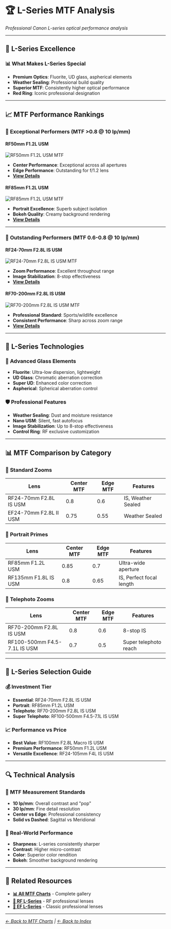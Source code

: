 # 🏆 L-Series MTF Analysis

*Professional Canon L-series optical performance analysis*

---

## 🌟 **L-Series Excellence**

### 📊 **What Makes L-Series Special**
- **Premium Optics**: Fluorite, UD glass, aspherical elements
- **Weather Sealing**: Professional build quality
- **Superior MTF**: Consistently higher optical performance
- **Red Ring**: Iconic professional designation

---

## 📈 **MTF Performance Rankings**

### 🥇 **Exceptional Performers (MTF >0.8 @ 10 lp/mm)**

#### **RF50mm F1.2L USM**
![RF50mm F1.2L USM MTF](../../canon_mtf_data/rf_lenses/RF50mm_F1.2L_USM/mtf_spec_mtf.png)
- **Center Performance**: Exceptional across all apertures
- **Edge Performance**: Outstanding for f/1.2 lens
- **[View Details](../lens_detail/RF50mm_F1.2L_USM.md)**

#### **RF85mm F1.2L USM**
![RF85mm F1.2L USM MTF](../../canon_mtf_data/rf_lenses/RF85mm_F1.2L_USM/mtf_spec_mtf.png)
- **Portrait Excellence**: Superb subject isolation
- **Bokeh Quality**: Creamy background rendering
- **[View Details](../lens_detail/RF85mm_F1.2L_USM.md)**

---

### 🥈 **Outstanding Performers (MTF 0.6-0.8 @ 10 lp/mm)**

#### **RF24-70mm F2.8L IS USM**
![RF24-70mm F2.8L IS USM MTF](../../canon_mtf_data/rf_lenses/RF24_70mm_F2.8L_IS_USM/mtf_spec_mtf.png)
- **Zoom Performance**: Excellent throughout range
- **Image Stabilization**: 8-stop effectiveness
- **[View Details](../lens_detail/RF24_70mm_F2.8L_IS_USM.md)**

#### **RF70-200mm F2.8L IS USM**
![RF70-200mm F2.8L IS USM MTF](../../canon_mtf_data/rf_lenses/RF70_200mm_F2.8L_IS_USM/mtf_spec_mtf.png)
- **Professional Standard**: Sports/wildlife excellence
- **Consistent Performance**: Sharp across zoom range
- **[View Details](../lens_detail/RF70_200mm_F2.8L_IS_USM.md)**

---

## 🔬 **L-Series Technologies**

### 🧪 **Advanced Glass Elements**
- **Fluorite**: Ultra-low dispersion, lightweight
- **UD Glass**: Chromatic aberration correction
- **Super UD**: Enhanced color correction
- **Aspherical**: Spherical aberration control

### 🛡️ **Professional Features**
- **Weather Sealing**: Dust and moisture resistance
- **Nano USM**: Silent, fast autofocus
- **Image Stabilization**: Up to 8-stop effectiveness
- **Control Ring**: RF exclusive customization

---

## 📊 **MTF Comparison by Category**

### 📸 **Standard Zooms**
| Lens | Center MTF | Edge MTF | Features |
|------|------------|----------|----------|
| RF24-70mm F2.8L IS USM | 0.8 | 0.6 | IS, Weather Sealed |
| EF24-70mm F2.8L II USM | 0.75 | 0.55 | Weather Sealed |

### 👤 **Portrait Primes**
| Lens | Center MTF | Edge MTF | Features |
|------|------------|----------|----------|
| RF85mm F1.2L USM | 0.85 | 0.7 | Ultra-wide aperture |
| RF135mm F1.8L IS USM | 0.8 | 0.65 | IS, Perfect focal length |

### 🏃 **Telephoto Zooms**
| Lens | Center MTF | Edge MTF | Features |
|------|------------|----------|----------|
| RF70-200mm F2.8L IS USM | 0.8 | 0.6 | 8-stop IS |
| RF100-500mm F4.5-7.1L IS USM | 0.7 | 0.5 | Super telephoto reach |

---

## 🎯 **L-Series Selection Guide**

### 💰 **Investment Tier**
- **Essential**: RF24-70mm F2.8L IS USM
- **Portrait**: RF85mm F1.2L USM
- **Telephoto**: RF70-200mm F2.8L IS USM
- **Super Telephoto**: RF100-500mm F4.5-7.1L IS USM

### 📈 **Performance vs Price**
- **Best Value**: RF100mm F2.8L Macro IS USM
- **Premium Performance**: RF50mm F1.2L USM
- **Versatile Excellence**: RF24-105mm F4L IS USM

---

## 🔍 **Technical Analysis**

### 📏 **MTF Measurement Standards**
- **10 lp/mm**: Overall contrast and "pop"
- **30 lp/mm**: Fine detail resolution
- **Center vs Edge**: Professional consistency
- **Solid vs Dashed**: Sagittal vs Meridional

### 🎨 **Real-World Performance**
- **Sharpness**: L-series consistently sharper
- **Contrast**: Higher micro-contrast
- **Color**: Superior color rendition
- **Bokeh**: Smoother background rendering

---

## 🔗 **Related Resources**
- **[📊 All MTF Charts](mtf_charts.md)** - Complete gallery
- **[🔵 RF L-Series](../categories/l_series.md)** - RF professional lenses
- **[🔴 EF L-Series](../ef_lenses.md)** - Classic professional lenses

---

*[← Back to MTF Charts](mtf_charts.md) | [← Back to Index](../../index.md)* 